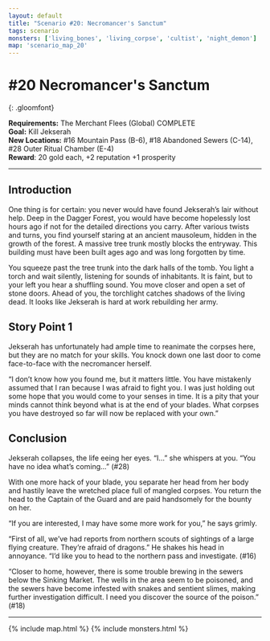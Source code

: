 ```yaml
---
layout: default
title: "Scenario #20: Necromancer's Sanctum"
tags: scenario
monsters: ['living_bones', 'living_corpse', 'cultist', 'night_demon']
map: 'scenario_map_20'
---
```


# #20 Necromancer's Sanctum
{: .gloomfont}

__Requirements:__ The Merchant Flees (Global) COMPLETE <br>
__Goal:__ Kill Jekserah <br>
__New Locations:__ #16 Mountain Pass <span class="map_loc">(B-6)</span>, #18 Abandoned Sewers <span class="map_loc">(C-14)</span>, #28 Outer Ritual Chamber <span class="map_loc">(E-4)</span> <br>
__Reward__: 20 gold each, +2 reputation +1 prosperity <br>

***

## Introduction

One thing is for certain: you never would have found Jekserah’s lair without help. Deep
in the Dagger Forest, you would have become hopelessly lost hours ago if not for the
detailed directions you carry. After various twists and turns, you find yourself staring
at an ancient mausoleum, hidden in the growth of the forest. A massive tree trunk mostly
blocks the entryway. This building must have been built ages ago and was long forgotten
by time.

You squeeze past the tree trunk into the dark halls of the tomb. You light a torch and
wait silently, listening for sounds of inhabitants. It is faint, but to your left you
hear a shuffling sound. You move closer and open a set of stone doors. Ahead of you,
the torchlight catches shadows of the living dead. It looks like Jekserah is hard at
work rebuilding her army.

## Story Point 1

Jekserah has unfortunately had ample time to reanimate the corpses here, but they are
no match for your skills. You knock down one last door to come face-to-face with the
necromancer herself.

“I don’t know how you found me, but it matters little. You have mistakenly assumed
that I ran because I was afraid to fight you.  I was just holding out some hope that you
would come to your senses in time. It is a pity that your minds cannot think beyond what
is at the end of your blades. What corpses you have destroyed so far will now be replaced
with your own.”

## Conclusion

Jekserah collapses, the life  eeing her eyes. “I...” she whispers at you. “You have no idea
what’s coming...” (#28)

With one more hack of your blade, you separate her head from her body and hastily leave the
wretched place full of mangled corpses. You return the head to the Captain of the Guard and
are paid handsomely for the bounty on her.

“If you are interested, I may have some more work for you,” he says grimly.

“First of all, we’ve had reports from northern scouts of sightings of a large flying creature.
They’re afraid of dragons.” He shakes his head in annoyance. “I’d like you to head to the
northern pass and investigate. (#16)

“Closer to home, however, there is some trouble brewing in the sewers below the Sinking Market.
The wells in the area seem to be poisoned, and the sewers have become infested with snakes and
sentient slimes, making further investigation difficult. I need you discover the source of the
poison.” (#18)

***

{% include map.html %}
{% include monsters.html %}



